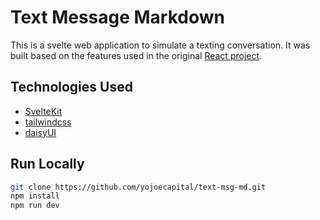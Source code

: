 # Text Message Markdown

This is a svelte web application to simulate a texting conversation. It was built based on the features used in the original [React project](https://github.com/yojoecapital/texting-simulator).

## Technologies Used

- [SvelteKit](https://kit.svelte.dev/)
- [tailwindcss](https://tailwindcss.com/)
- [daisyUI](https://daisyui.com/)

## Run Locally

```bash
git clone https://github.com/yojoecapital/text-msg-md.git
npm install
npm run dev
```


